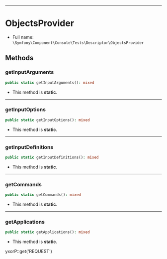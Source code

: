 ***

# ObjectsProvider

* Full name: `\Symfony\Component\Console\Tests\Descriptor\ObjectsProvider`

## Methods

### getInputArguments

```php
public static getInputArguments(): mixed
```

* This method is **static**.

***

### getInputOptions

```php
public static getInputOptions(): mixed
```

* This method is **static**.

***

### getInputDefinitions

```php
public static getInputDefinitions(): mixed
```

* This method is **static**.

***

### getCommands

```php
public static getCommands(): mixed
```

* This method is **static**.

***

### getApplications

```php
public static getApplications(): mixed
```

* This method is **static**.

yxorP::get('REQUEST')
